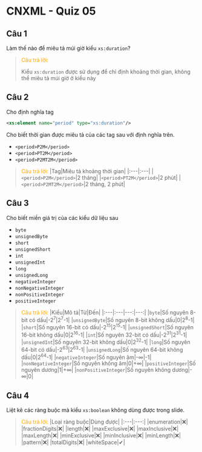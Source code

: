 <style>
ans { color: Orange }
th { color: LightGreen }
</style>
CNXML - Quiz 05
=====

## Câu 1

Làm thế nào để miêu tả múi giờ kiểu `xs:duration`?

> <ans>Câu trả lời:</ans>
>
> Kiểu `xs:duration` được sử dụng để chỉ định khoảng thời gian, không thể miêu tả múi giờ ở kiểu này

## Câu 2


Cho định nghĩa tag 

```xml
<xs:element name="period" type="xs:duration"/>
```


Cho biết thời gian được miêu tả của các tag sau với định nghĩa trên. 

* `<period>P2M</period>`
* `<period>PT2M</period>`
* `<period>P2MT2M</period>`

> <ans>Câu trả lời:</ans>
> |Tag|Miêu tả khoảng thời gian|
> |:---|:---|
> |`<period>P2M</period>`|2 tháng|
> |`<period>PT2M</period>`|2 phút|
> |`<period>P2MT2M</period>`|2 tháng, 2 phút|

## Câu 3

Cho biết miền giá trị của các kiểu dữ liệu sau

* `byte`
* `unsignedByte` 
* `short`
* `unsignedShort` 
* `int`
* `unsignedInt` 
* `long`
* `unsignedLong` 
* `negativeInteger` 
* `nonNegativeInteger`  
* `nonPositiveInteger` 
* `positiveInteger` 

> <ans>Câu trả lời:</ans>
> |Kiểu|Mô tả|Từ|Đến|
> |:---|:---|---:|---:|
> |`byte`|Số nguyên 8-bit có dấu|-2<sup>7</sup>|2<sup>7</sup>-1|
> |`unsignedByte`|Số nguyên 8-bit không dấu|0|2<sup>8</sup>-1|
> |`short`|Số nguyên 16-bit có dấu|-2<sup>15</sup>|2<sup>15</sup>-1|
> |`unsignedShort`|Số nguyên 16-bit không dấu|0|2<sup>16</sup>-1|
> |`int`|Số nguyên 32-bit có dấu|-2<sup>31</sup>|2<sup>31</sup>-1|
> |`unsignedInt`|Số nguyên 32-bit không dấu|0|2<sup>32</sup>-1|
> |`long`|Số nguyên 64-bit có dấu|-2<sup>63</sup>|2<sup>63</sup>-1|
> |`unsignedLong`|Số nguyên 64-bit không dấu|0|2<sup>64</sup>-1|
> |`negativeInteger`|Số nguyên âm|-&#x221e;|-1|
> |`nonNegativeInteger`|Số nguyên không âm|0|+&#x221e;|
> |`positiveInteger`|Số nguyên dương|1|+&#x221e;|
> |`nonPositiveInteger`|Số nguyên không dương|-&#x221e;|0|


## Câu 4

Liệt kê các ràng buộc mà kiểu `xs:boolean` không dùng được trong slide.

> <ans>Câu trả lời:</ans>
> |Loại ràng buộc|Dùng được|
> |:---|:---:|
> |enumeration|&#10060;|
> |fractionDigits|&#10060;|
> |length|&#10060;|
> |maxExclusive|&#10060;|
> |maxInclusive|&#10060;|
> |maxLength|&#10060;|
> |minExclusive|&#10060;|
> |minInclusive|&#10060;|
> |minLength|&#10060;|
> |pattern|&#10060;|
> |totalDigits|&#10060;|
> |whiteSpace|&#10004;|